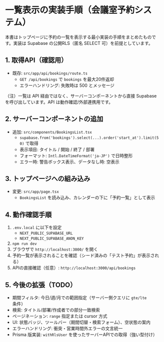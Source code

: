 # 一覧表示の実装手順（会議室予約システム）

本書はトップページに予約の一覧を表示する最小実装の手順をまとめたものです。実装は Supabase の公開RLS（匿名 SELECT 可）を前提としています。

## 1. 取得API（確認用）
- 既存: `src/app/api/bookings/route.ts`
  - `GET /api/bookings` で `bookings` を最大20件返却
  - エラーハンドリング: 失敗時は 500 とメッセージ

（注）一覧は API 経由ではなく、サーバーコンポーネントから直接 Supabase を呼び出しています。API は動作確認/外部連携用です。

## 2. サーバーコンポーネントの追加
- 追加: `src/components/BookingsList.tsx`
  - `supabase.from('bookings').select(...).order('start_at').limit(50)` で取得
  - 表示項目: タイトル / 開始 / 終了 / 部署
  - フォーマット: `Intl.DateTimeFormat('ja-JP')` で日時整形
  - エラー時: 警告ボックス表示、データなし時: 空表示

## 3. トップページへの組み込み
- 変更: `src/app/page.tsx`
  - `BookingsList` を読み込み、カレンダーの下に「予約一覧」として表示

## 4. 動作確認手順
1) `.env.local` に以下を設定
   - `NEXT_PUBLIC_SUPABASE_URL`
   - `NEXT_PUBLIC_SUPABASE_ANON_KEY`
2) `npm run dev`
3) ブラウザで `http://localhost:3000/` を開く
4) 予約一覧が表示されることを確認（シード済みの「テスト予約」が表示される）
5) APIの直接確認（任意）: `http://localhost:3000/api/bookings`

## 5. 今後の拡張（TODO）
- 期間フィルタ: 今日/週/月での範囲指定（サーバー側クエリに `gte/lte` 条件）
- 検索: タイトル/部署/作成者での部分一致検索
- ページネーション: `range` 指定または cursor 方式
- UI: 状態バッジ、ツールバー（期間切替・検索フォーム）、空状態の案内
- エラーハンドリング: 衝突・営業時間外エラーの文言統一
- Prisma 版実装: `withRlsUser` を使ったサーバーAPIでの取得（強い型付け）
